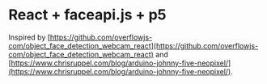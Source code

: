 # React + faceapi.js + p5

Inspired by [https://github.com/overflowjs-com/object_face_detection_webcam_react](https://github.com/overflowjs-com/object_face_detection_webcam_react) and [https://www.chrisruppel.com/blog/arduino-johnny-five-neopixel/](https://www.chrisruppel.com/blog/arduino-johnny-five-neopixel/).
